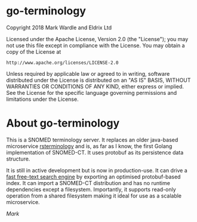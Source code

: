 go-terminology
==============

Copyright 2018 Mark Wardle and Eldrix Ltd

Licensed under the Apache License, Version 2.0 (the "License");
you may not use this file except in compliance with the License.
You may obtain a copy of the License at

    http://www.apache.org/licenses/LICENSE-2.0

Unless required by applicable law or agreed to in writing, software
distributed under the License is distributed on an "AS IS" BASIS,
WITHOUT WARRANTIES OR CONDITIONS OF ANY KIND, either express or implied.
See the License for the specific language governing permissions and
limitations under the License.


About go-terminology
===============
This is a SNOMED terminology server. It replaces an older java-based microservice [rsterminology](https://github.com/wardle/rsterminology) and is, 
as far as I know, the first Golang implementation of SNOMED-CT. It uses protobuf as its persistence data structure.

It is still in active development but is now in production-use. It can drive a [fast free-text search engine](https://github.com/wardle/rsterminology2) by exporting an optimised protobuf-based index. It can import a SNOMED-CT distribution and has no runtime dependencies except a filesystem. Importantly, it supports read-only operation from a shared filesystem making it ideal for use as a scalable microservice.

*Mark*